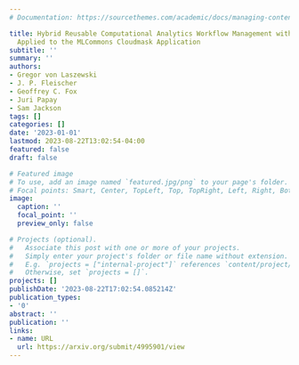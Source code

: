 ```yaml
---
# Documentation: https://sourcethemes.com/academic/docs/managing-content/

title: Hybrid Reusable Computational Analytics Workflow Management with Cloudmesh
  Applied to the MLCommons Cloudmask Application
subtitle: ''
summary: ''
authors:
- Gregor von Laszewski
- J. P. Fleischer
- Geoffrey C. Fox
- Juri Papay
- Sam Jackson
tags: []
categories: []
date: '2023-01-01'
lastmod: 2023-08-22T13:02:54-04:00
featured: false
draft: false

# Featured image
# To use, add an image named `featured.jpg/png` to your page's folder.
# Focal points: Smart, Center, TopLeft, Top, TopRight, Left, Right, BottomLeft, Bottom, BottomRight.
image:
  caption: ''
  focal_point: ''
  preview_only: false

# Projects (optional).
#   Associate this post with one or more of your projects.
#   Simply enter your project's folder or file name without extension.
#   E.g. `projects = ["internal-project"]` references `content/project/deep-learning/index.md`.
#   Otherwise, set `projects = []`.
projects: []
publishDate: '2023-08-22T17:02:54.085214Z'
publication_types:
- '0'
abstract: ''
publication: ''
links:
- name: URL
  url: https://arxiv.org/submit/4995901/view
---
```

